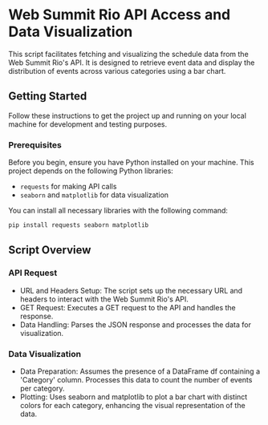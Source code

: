# Web Summit Rio API Access and Data Visualization

This script facilitates fetching and visualizing the schedule data from the Web Summit Rio's API. It is designed to retrieve event data and display the distribution of events across various categories using a bar chart.

## Getting Started

Follow these instructions to get the project up and running on your local machine for development and testing purposes.

### Prerequisites

Before you begin, ensure you have Python installed on your machine. This project depends on the following Python libraries:
- `requests` for making API calls
- `seaborn` and `matplotlib` for data visualization

You can install all necessary libraries with the following command:

```bash
pip install requests seaborn matplotlib
```

## Script Overview
### API Request
- URL and Headers Setup: The script sets up the necessary URL and headers to interact with the Web Summit Rio's API.
- GET Request: Executes a GET request to the API and handles the response.
- Data Handling: Parses the JSON response and processes the data for visualization.

### Data Visualization
- Data Preparation: Assumes the presence of a DataFrame df containing a 'Category' column. Processes this data to count the number of events per category.
- Plotting: Uses seaborn and matplotlib to plot a bar chart with distinct colors for each category, enhancing the visual representation of the data.
